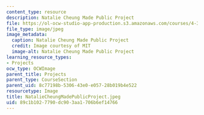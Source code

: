 ```yaml
---
content_type: resource
description: Natalie Cheung Made Public Project
file: https://ol-ocw-studio-app-production.s3.amazonaws.com/courses/4-301-introduction-to-the-visual-arts-spring-2007/89c1b1027790dc903aa1706b6ef14766_NatalieCheungMadePublicProject.jpeg
file_type: image/jpeg
image_metadata:
  caption: Natalie Cheung Made Public Project
  credit: Image courtesy of MIT
  image-alt: Natalie Cheung Made Public Project
learning_resource_types:
- Projects
ocw_type: OCWImage
parent_title: Projects
parent_type: CourseSection
parent_uid: 8c77198b-5306-43e0-e057-28b019b4e522
resourcetype: Image
title: NatalieCheungMadePublicProject.jpeg
uid: 89c1b102-7790-dc90-3aa1-706b6ef14766
---
```

